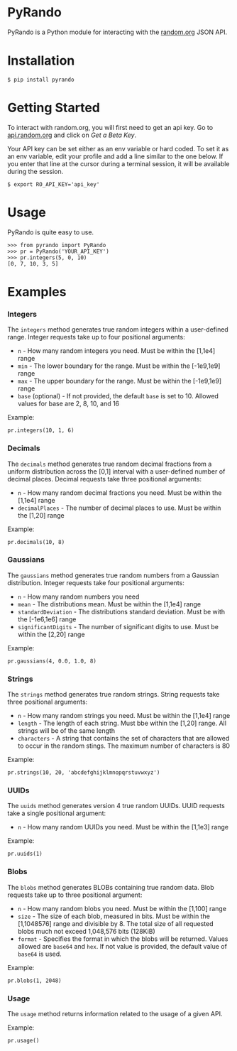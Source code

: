 PyRando
=======
PyRando is a Python module for interacting with the [random.org](https://random.org) JSON API.

Installation
============
    $ pip install pyrando

Getting Started
===============
To interact with random.org, you will first need to get an api key. Go to [api.random.org](https://api.random.org/json-rpc/1/) and click on *Get a Beta Key*.

Your API key can be set either as an env variable or hard coded. To set it as an env variable, edit your profile and add a line similar to the one below. If you enter that line at the cursor during a terminal session, it will be available during the session.

    $ export RO_API_KEY='api_key'

Usage
=====
PyRando is quite easy to use. 

    >>> from pyrando import PyRando
    >>> pr = PyRando('YOUR_API_KEY')
    >>> pr.integers(5, 0, 10)
    [0, 7, 10, 3, 5]

Examples
========
### Integers
The `integers` method generates true random integers within a user-defined range. Integer requests take up to four positional arguments:
* `n` - How many random integers you need. Must be within the [1,1e4] range
* `min` - The lower boundary for the range. Must be within the [-1e9,1e9] range
* `max` - The upper boundary for the range. Must be within the [-1e9,1e9] range
* `base` (optional) - If not provided, the default `base` is set to 10. Allowed values for base are 2, 8, 10, and 16

Example:

    pr.integers(10, 1, 6)
    
### Decimals
The `decimals` method generates true random decimal fractions from a uniform distribution across the [0,1] interval with a user-defined number of decimal places. Decimal requests take three positional arguments: 
* `n` - How many random decimal fractions you need. Must be within the [1,1e4] range
* `decimalPlaces` - The number of decimal places to use. Must be within the [1,20] range

Example:

    pr.decimals(10, 8)

### Gaussians
The `gaussians` method generates true random numbers from a Gaussian distribution. Integer requests take four positional arguments: 
* `n` - How many random numbers you need
* `mean` - The distributions mean. Must be within the [1,1e4] range
* `standardDeviation` - The distributions standard deviation. Must be with the [-1e6,1e6] range
* `significantDigits` - The number of significant digits to use. Must be within the [2,20] range

Example:

    pr.gaussians(4, 0.0, 1.0, 8)


### Strings
The `strings` method generates true random strings. String requests take three positional arguments:
* `n` - How many random strings you need. Must be within the [1,1e4] range
* `length` - The length of each string. Must bbe within the [1,20] range. All strings will be of the same length
* `characters` - A string that contains the set of characters that are allowed to occur in the random stings. The maximum number of characters is 80

Example:

    pr.strings(10, 20, 'abcdefghijklmnopqrstuvwxyz')

### UUIDs
The `uuids` method generates version 4 true random UUIDs. UUID requests take a single positional argument:
* `n` - How many random UUIDs you need. Must be within the [1,1e3] range

Example:

    pr.uuids(1)
    
### Blobs
The `blobs` method generates BLOBs containing true random data. Blob requests take up to three positional argument: 
* `n` - How many random blobs you need. Must be within the [1,100] range
* `size` - The size of each blob, measured in bits. Must be within the [1,1048576] range and divisible by 8. The total size of all requested blobs much not exceed 1,048,576 bits (128KiB)
* `format` - Specifies the format in which the blobs will be returned. Values allowed are `base64` and `hex`. If not value is provided, the default value of `base64` is used.

Example:

    pr.blobs(1, 2048)
    
### Usage
The `usage` method returns information related to the usage of a given API.

Example:

    pr.usage()

